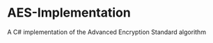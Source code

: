 AES-Implementation
==================

A C# implementation of the Advanced Encryption Standard algorithm